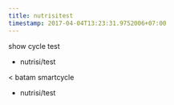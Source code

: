 ```yaml
---
title: nutrisitest
timestamp: 2017-04-04T13:23:31.9752006+07:00
---
```


show cycle test
* nutrisi/test

< batam smartcycle
* nutrisi/test
